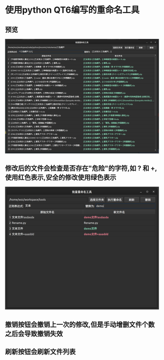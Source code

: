 # 使用python QT6编写的重命名工具

## 预览
![main.png](./img/main.png)

## 修改后的文件会检查是否存在"危险"的字符,如 ? 和 +,使用红色表示,安全的修改使用绿色表示
![change.png](./img/change.png)

## 撤销按钮会撤销上一次的修改,但是手动增删文件个数之后会导致撤销失效

## 刷新按钮会刷新文件列表

